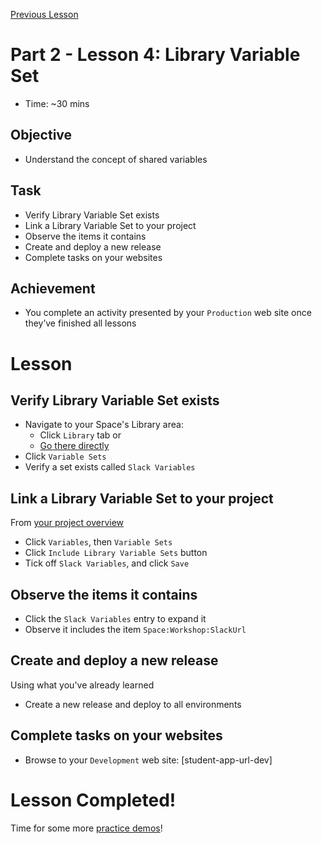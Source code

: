 [Previous Lesson](part-2-lesson-4.md)

# Part 2 - Lesson 4: Library Variable Set
- Time: ~30 mins

## Objective
- Understand the concept of shared variables

## Task
- Verify Library Variable Set exists
- Link a Library Variable Set to your project
- Observe the items it contains
- Create and deploy a new release
- Complete tasks on your websites

## Achievement
- You complete an activity presented by your `Production` web site once they’ve finished all lessons

# Lesson

## Verify Library Variable Set exists
- Navigate to your Space's Library area: 
  - Click `Library` tab or 
  - [Go there directly](https://octopus-training.octopus.app/app#/[space-id]/library/builtinrepository)
- Click `Variable Sets`
- Verify a set exists called `Slack Variables`

## Link a Library Variable Set to your project
From [your project overview](https://octopus-training.octopus.app/app#/[space-id]/projects/workshop-application/deployments)
- Click `Variables`, then `Variable Sets`
- Click `Include Library Variable Sets` button
- Tick off `Slack Variables`, and click `Save`

## Observe the items it contains
- Click the `Slack Variables` entry to expand it
- Observe it includes the item `Space:Workshop:SlackUrl`

## Create and deploy a new release
Using what you've already learned
- Create a new release and deploy to all environments

## Complete tasks on your websites
- Browse to your `Development` web site: [student-app-url-dev]

# Lesson Completed!
Time for some more [practice demos](part-2-student-demos.md)!